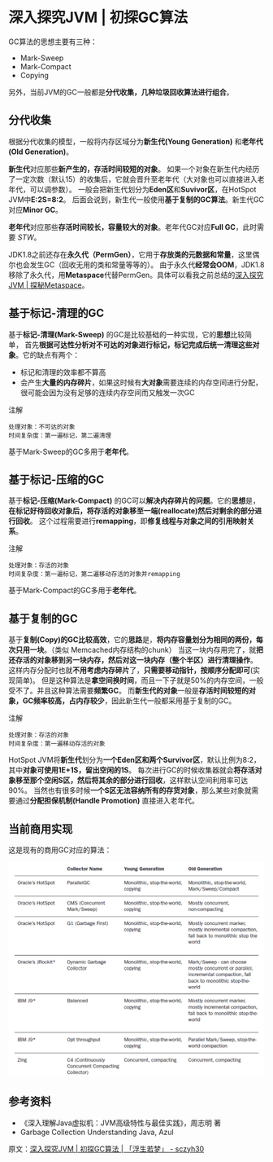 
# 深入探究JVM | 初探GC算法

GC算法的思想主要有三种：
* Mark-Sweep
* Mark-Compact
* Copying

另外，当前JVM的GC一般都是**分代收集，几种垃圾回收算法进行组合**。


## 分代收集
根据分代收集的模型，一般将内存区域分为**新生代(Young Generation)** 和**老年代(Old Generation)**。

**新生代**对应那些**新产生的，存活时间较短的对象**。
如果一个对象在新生代内经历了一定次数（默认15）的收集后，它就会晋升至老年代（大对象也可以直接进入老年代，可以调参数）。
一般会把新生代划分为**Eden区**和**Suvivor区**，在HotSpot JVM中**E:2S=8:2**。
后面会说到，新生代一般使用**基于复制的GC算法**。新生代GC对应**Minor GC**。

**老年代**对应那些**存活时间较长，容量较大的对象**。老年代GC对应**Full GC**，此时需要 _STW_。

JDK1.8之前还存在**永久代（PermGen）**，它用于**存放类的元数据和常量**，这里偶尔也会发生GC（回收无用的类和常量等等的）。
由于永久代**经常会OOM**，JDK1.8移除了永久代，用**Metaspace**代替PermGen。具体可以看我之前总结的[深入探究JVM | 探秘Metaspace](http://www.sczyh30.com/posts/Java/jvm-metaspace/)。


## 基于标记-清理的GC
基于**标记-清理(Mark-Sweep)** 的GC是比较基础的一种实现，它的**思想**比较简单，
首先**根据可达性分析对不可达的对象进行标记，标记完成后统一清理这些对象**。它的缺点有两个：
* 标记和清理的效率都不算高
* 会产生**大量的内存碎片**，如果这时候有**大对象**需要连续的内存空间进行分配，很可能会因为没有足够的连续内存空间而又触发一次GC

注解
```
处理对象：不可达的对象
时间复杂度：第一遍标记，第二遍清理
```

基于Mark-Sweep的GC多用于**老年代**。


## 基于标记-压缩的GC
基于**标记-压缩(Mark-Compact)** 的GC可以**解决内存碎片的问题**。它的**思想**是，
**在标记好待回收对象后，将存活的对象移至一端(reallocate)然后对剩余的部分进行回收**。
这个过程需要进行**remapping**，即**修复线程与对象之间的引用映射关系**。

注解
```
处理对象：存活的对象
时间复杂度：第一遍标记，第二遍移动存活的对象并remapping
```

基于Mark-Compact的GC多用于**老年代**。


## 基于复制的GC
基于**复制(Copy)**的GC比较**高效**，它的**思路**是，**将内存容量划分为相同的两份，每次只用一块**。（类似 Memcached内存结构的chunk）
当这一块内存用完了，就**把还存活的对象移到另一块内存，然后对这一块内存（整个半区）进行清理操作**。
这样内存分配时也就**不用考虑内存碎片**了，**只需要移动指针，按顺序分配即可**(实现简单)。
但是这种算法是**拿空间换时间**，而且一下子就是50%的内存空间，一般受不了。并且这种算法需要**频繁GC**。
而**新生代的对象**一般是**存活时间较短的对象，GC频率较高，占内存较少**，因此新生代一般都采用基于复制的GC。

注解
```
处理对象：存活的对象
时间复杂度：第一遍移动存活的对象
```

HotSpot JVM将**新生代**划分为**一个Eden区和两个Survivor区**，默认比例为8:2，其中**对象可使用1E+1S，留出空闲的1S**。
每次进行GC的时候收集器就会**将存活对象移至那个空闲S区，然后将其余的部分进行回收**，这样默认空间利用率可达90%。
当然也有很多时候**一个S区无法容纳所有的存货对象**，那么某些对象就需要通过**分配担保机制(Handle Promotion)** 直接进入老年代。


## 当前商用实现
这是现有的商用GC对应的算法：

![现有的商用GC对应的算法](./初探GC算法/jvm-gc-impl-all-algo.png)


## 参考资料
* 《深入理解Java虚拟机：JVM高级特性与最佳实践》，周志明 著
* Garbage Collection Understanding Java, Azul


原文：[深入探究JVM | 初探GC算法 | 「浮生若梦」 - sczyh30](http://www.sczyh30.com/posts/Java/jvm-gc-method-types/)
